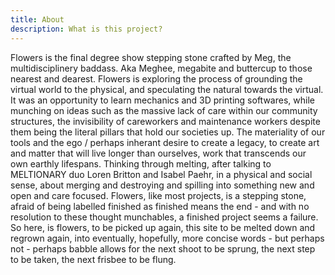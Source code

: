 ```yaml
---
title: About
description: What is this project?
---
```


Flowers is the final degree show stepping stone crafted by Meg, the multidisciplinery baddass. Aka Meghee, megabite and buttercup to those nearest and dearest. Flowers is exploring the process of grounding the virtual world to the physical, and speculating the natural towards the virtual. It was an opportunity to learn mechanics and 3D printing softwares, while munching on ideas such as the massive lack of care within our community structures, the invisibility of careworkers and maintenance workers despite them being the literal pillars that hold our societies up. The materiality of our tools and the ego / perhaps inherant desire to create a legacy, to create art and matter that will live longer than ourselves, work that transcends our own earthly lifespans. Thinking through melting, after talking to MELTIONARY duo Loren Britton and Isabel Paehr, in a physical and social sense, about merging and destroying and spilling into something new and open and care focused. Flowers, like most projects, is a stepping stone, afraid of being labelled finished as finished means the end - and with no resolution to these thought munchables, a finished project seems a failure. So here, is flowers, to be picked up again, this site to be melted down and regrown again, into eventually, hopefully, more concise words - but perhaps not - perhaps babble allows for the next shoot to be sprung, the next step to be taken, the next frisbee to be flung.